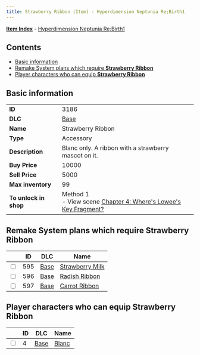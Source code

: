 ```yaml
---
title: Strawberry Ribbon (Item) - Hyperdimension Neptunia Re;Birth1
---
```


[**Item Index**](/neptunia/rb1/item/index.html) - [Hyperdimension Neptunia Re;Birth1](/neptunia/rb1)

## Contents

- [Basic information](#basic-information)
- [Remake System plans which require **Strawberry Ribbon**](#remake-system-plans-which-require-strawberry-ribbon)
- [Player characters who can equip **Strawberry Ribbon**](#player-characters-who-can-equip-strawberry-ribbon)

## Basic information

|   |   |
| -- | -- |
| **ID** | 3186 |
| **DLC** | [Base](/neptunia/rb1/dlc/1-base.html) |
| **Name** | Strawberry Ribbon |
| **Type** | Accessory |
| **Description** | Blanc only. A ribbon with a strawberry mascot on it. |
| **Buy Price** | 10000 |
| **Sell Price** | 5000 |
| **Max inventory** | 99 |
| **To unlock in shop** | Method 1<br />- View scene [Chapter 4: Where's Lowee's Key Fragment?](/neptunia/rb1/scene/1-410-chapter-4-wheres-lowees-key-fragment.html) |


## Remake System plans which require **Strawberry Ribbon**

|    | ID | DLC | Name |
| -- | -- | --- | ---- |
| <input type="checkbox" id="rb1-quest-1-595" class="trackbox" /> | 595 | [Base](/neptunia/rb1/dlc/1-base.html) | [Strawberry Milk](/neptunia/rb1/quest/1-595-strawberry-milk.html) |
| <input type="checkbox" id="rb1-quest-1-596" class="trackbox" /> | 596 | [Base](/neptunia/rb1/dlc/1-base.html) | [Radish Ribbon](/neptunia/rb1/quest/1-596-radish-ribbon.html) |
| <input type="checkbox" id="rb1-quest-1-597" class="trackbox" /> | 597 | [Base](/neptunia/rb1/dlc/1-base.html) | [Carrot Ribbon](/neptunia/rb1/quest/1-597-carrot-ribbon.html) |


## Player characters who can equip **Strawberry Ribbon**

|    | ID | DLC | Name |
| -- | -- | --- | ---- |
| <input type="checkbox" id="rb1-player-1-4" class="trackbox" /> | 4 | [Base](/neptunia/rb1/dlc/1-base.html) | [Blanc](/neptunia/rb1/player/1-4-blanc.html) |
